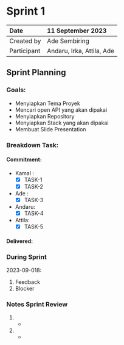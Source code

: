 # Sprint 1


|Date|11 September 2023|
| :- | :- |
|Created by|Ade Sembiring|
|Participant|Andaru, Irka, Attila, Ade|
## Sprint Planning
### Goals:
- Menyiapkan Tema Proyek
- Mencari open API yang akan dipakai
- Menyiapkan Repository
- Menyiapkan Stack yang akan dipakai
- Membuat Slide Presentation

### Breakdown Task:
#### Commitment: 
- Kamal :
  - [x] TASK-1
  - [x] TASK-2
- Ade   : 
  - [x] TASK-3 
- Andaru: 
  - [x] TASK-4 
- Attila: 
  - [x] TASK-5 

#### Delivered:	 
### During Sprint
2023-09-018:

1. Feedback
1. Blocker
### Notes Sprint Review
1. -
2. -
